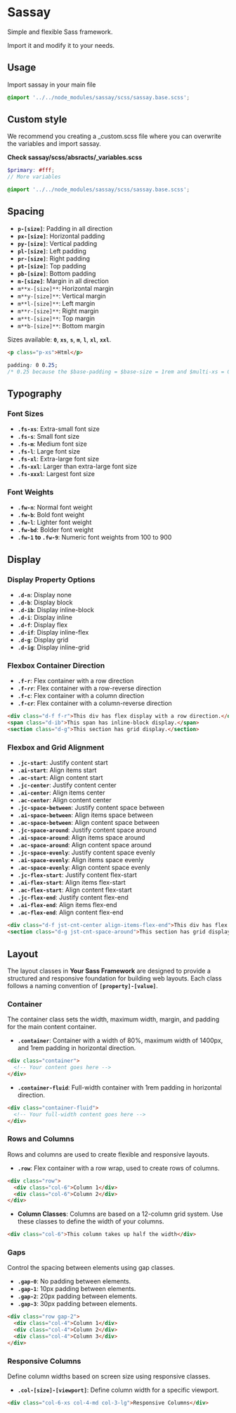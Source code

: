 # Sassay

Simple and flexible Sass framework.

Import it and modify it to your needs.

## Usage

Import sassay in your main file

```scss
@import '../../node_modules/sassay/scss/sassay.base.scss';
```

## Custom style

We recommend you creating a _custom.scss file where you can overwrite the variables and import sassay.

**Check sassay/scss/absracts/_variables.scss**

```scss
$primary: #fff;
// More variables

@import '../../node_modules/sassay/scss/sassay.base.scss';
```

## Spacing

- **`p-[size]`**: Padding in all direction
- **`px-[size]`**: Horizontal padding
- **`py-[size]`**: Vertical padding
- **`pl-[size]`**: Left padding
- **`pr-[size]`**: Right padding
- **`pt-[size]`**: Top padding
- **`pb-[size]`**: Bottom padding
- **`m-[size]`**: Margin in all direction
- `m**x-[size]**`: Horizontal margin
- `m**y-[size]**`: Vertical margin
- `m**l-[size]**`: Left margin
- `m**r-[size]**`: Right margin
- `m**t-[size]**`: Top margin
- `m**b-[size]**`: Bottom margin

Sizes available: **`0`**, **`xs`**, **`s`**, **`m`**, **`l`**, **`xl`**, **`xxl`**.

```html
<p class="p-xs">Html</p>
```

```css
padding: 0 0.25; 
/* 0.25 because the $base-padding = $base-size = 1rem and $multi-xs = 0.25;
```

## **Typography**

### **Font Sizes**

- **`.fs-xs`**: Extra-small font size
- **`.fs-s`**: Small font size
- **`.fs-m`**: Medium font size
- **`.fs-l`**: Large font size
- **`.fs-xl`**: Extra-large font size
- **`.fs-xxl`**: Larger than extra-large font size
- **`.fs-xxxl`**: Largest font size

### **Font Weights**

- **`.fw-n`**: Normal font weight
- **`.fw-b`**: Bold font weight
- **`.fw-l`**: Lighter font weight
- **`.fw-bd`**: Bolder font weight
- **`.fw-1` to `.fw-9`**: Numeric font weights from 100 to 900

## **Display**

### **Display Property Options**

- **`.d-n`**: Display none
- **`.d-b`**: Display block
- **`.d-ib`**: Display inline-block
- **`.d-i`**: Display inline
- **`.d-f`**: Display flex
- **`.d-if`**: Display inline-flex
- **`.d-g`**: Display grid
- **`.d-ig`**: Display inline-grid

### **Flexbox Container Direction**

- **`.f-r`**: Flex container with a row direction
- **`.f-rr`**: Flex container with a row-reverse direction
- **`.f-c`**: Flex container with a column direction
- **`.f-cr`**: Flex container with a column-reverse direction

```html
<div class="d-f f-r">This div has flex display with a row direction.</div>
<span class="d-ib">This span has inline-block display.</span>
<section class="d-g">This section has grid display.</section>
```

### **Flexbox and Grid Alignment**

- **`.jc-start`**: Justify content start
- **`.ai-start`**: Align items start
- **`.ac-start`**: Align content start
- **`.jc-center`**: Justify content center
- **`.ai-center`**: Align items center
- **`.ac-center`**: Align content center
- **`.jc-space-between`**: Justify content space between
- **`.ai-space-between`**: Align items space between
- **`.ac-space-between`**: Align content space between
- **`.jc-space-around`**: Justify content space around
- **`.ai-space-around`**: Align items space around
- **`.ac-space-around`**: Align content space around
- **`.jc-space-evenly`**: Justify content space evenly
- **`.ai-space-evenly`**: Align items space evenly
- **`.ac-space-evenly`**: Align content space evenly
- **`.jc-flex-start`**: Justify content flex-start
- **`.ai-flex-start`**: Align items flex-start
- **`.ac-flex-start`**: Align content flex-start
- **`.jc-flex-end`**: Justify content flex-end
- **`.ai-flex-end`**: Align items flex-end
- **`.ac-flex-end`**: Align content flex-end

```html
<div class="d-f jst-cnt-center align-items-flex-end">This div has flex display, centered content, and items aligned to the end.</div>
<section class="d-g jst-cnt-space-around">This section has grid display with space-around justification.</section>
```

## **Layout**

The layout classes in **Your Sass Framework** are designed to provide a structured and responsive foundation for building web layouts. Each class follows a naming convention of **`[property]-[value]`**.

### **Container**

The container class sets the width, maximum width, margin, and padding for the main content container.

- **`.container`**: Container with a width of 80%, maximum width of 1400px, and 1rem padding in horizontal direction.

```html
<div class="container">
  <!-- Your content goes here -->
</div>
```

- **`.container-fluid`**: Full-width container with 1rem padding in horizontal direction.

```html
<div class="container-fluid">
  <!-- Your full-width content goes here -->
</div>
```

### **Rows and Columns**

Rows and columns are used to create flexible and responsive layouts.

- **`.row`**: Flex container with a row wrap, used to create rows of columns.

```html
<div class="row">
  <div class="col-6">Column 1</div>
  <div class="col-6">Column 2</div>
</div>
```

- **Column Classes**: Columns are based on a 12-column grid system. Use these classes to define the width of your columns.

```html
<div class="col-6">This column takes up half the width</div>
```

### **Gaps**

Control the spacing between elements using gap classes.

- **`.gap-0`**: No padding between elements.
- **`.gap-1`**: 10px padding between elements.
- **`.gap-2`**: 20px padding between elements.
- **`.gap-3`**: 30px padding between elements.

```html
<div class="row gap-2">
  <div class="col-4">Column 1</div>
  <div class="col-4">Column 2</div>
  <div class="col-4">Column 3</div>
</div>
```

### **Responsive Columns**

Define column widths based on screen size using responsive classes.

- **`.col-[size]-[viewport]`**: Define column width for a specific viewport.

```html
<div class="col-6-xs col-4-md col-3-lg">Responsive Columns</div>
```